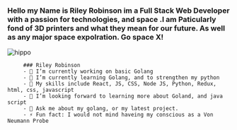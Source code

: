           
  ### Hello my Name is Riley Robinson im a Full Stack Web Developer with a passion for technologies, and space .I am Paticularly fond of 3D printers and what they mean for our future. As well as any major space expolration. Go space X!        

![hippo](https://media.giphy.com/media/1AeAqLJGLctTWktrAq/giphy.gif)


         ### Riley Robinson 
         - 🔭 I’m currently working on basic Golang 
         - 🌱 I’m currently learning Golang, and to strengthen my python
         - 👯 My skills include React, JS, CSS, Node JS, Python, Redux, html, css, javascript
         - 🤔 I’m looking forward to learning more about Goland, and java script
         - 💬 Ask me about my golang, or my latest project.
         - ⚡ Fun fact: I would not mind haveing my conscious as a Von Neumann Probe
